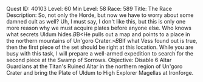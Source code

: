 Quest ID: 40103
Level: 60
Min Level: 58
Race: 589
Title: The Race
Description: So, not only the Horde, but now we have to worry about some damned cult as well? Uh, I must say, I don't like this, but this is only one more reason why we must acquire plates before anyone else. Who knows what secrets Uldum hides.$B$B<He pulls out a map and points to a place in the northern mountains of Un'goro Crater.>$B$BIf what Vess found out is true, then the first piece of the set should be right at this location. While you are busy with this task, I will prepare a well-armed expedition to search for the second piece at the Swamp of Sorrows.
Objective: Disable 6 Altar Guardians at the Titan's Ruined Altar in the northern region of Un'goro Crater and bring the Plate of Uldum to High Explorer Magellas at Ironforge.
